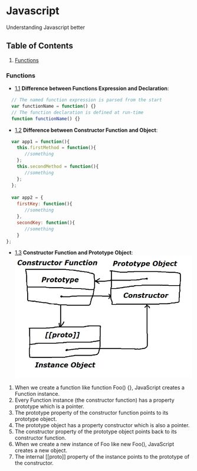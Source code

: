# Javascript
Understanding Javascript better

## Table of Contents
1. [Functions](#Functions)

### Functions
- [1.1](#1.1) <a name='1.1'></a> **Difference between Functions Expression and Declaration**: 
```javascript
  // The named function expression is parsed from the start
  var functionName = function() {}
  // The function declaration is defined at run-time
  function functionName() {}
```

- [1.2](#1.2) <a name='1.2'></a> **Difference between Constructor Function and Object**:
```javascript
  var app1 = function(){
    this.firstMethod = function(){
       //something
    };
    this.secondMethod = function(){
       //something
    };
  };
  
  var app2 = {
    firstKey: function(){
       //something
    },
    secondKey: function(){
       //something
    }
};
```

- [1.3](#1.3) <a name='1.3'></a> **Constructor Function and Prototype Object**:
![server diagram](Constructor%20and%20Prototype.png)
1. When we create a function like function Foo() {}, JavaScript creates a Function instance.
2. Every Function instance (the constructor function) has a property prototype which is a pointer.
3. The prototype property of the constructor function points to its prototype object.
4. The prototype object has a property constructor which is also a pointer.
5. The constructor property of the prototype object points back to its constructor function.
6. When we create a new instance of Foo like new Foo(), JavaScript creates a new object.
7. The internal [[proto]] property of the instance points to the prototype of the constructor.
